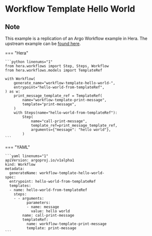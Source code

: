 # Workflow Template  Hello World

## Note

This example is a replication of an Argo Workflow example in Hera.
The upstream example can be [found here](https://github.com/argoproj/argo-workflows/blob/main/examples/workflow-template/hello-world.yaml).




=== "Hera"

    ```python linenums="1"
    from hera.workflows import Step, Steps, Workflow
    from hera.workflows.models import TemplateRef

    with Workflow(
        generate_name="workflow-template-hello-world-",
        entrypoint="hello-world-from-templateRef",
    ) as w:
        print_message_template_ref = TemplateRef(
            name="workflow-template-print-message",
            template="print-message",
        )
        with Steps(name="hello-world-from-templateRef"):
            Step(
                name="call-print-message",
                template_ref=print_message_template_ref,
                arguments={"message": "hello world"},
            )
    ```

=== "YAML"

    ```yaml linenums="1"
    apiVersion: argoproj.io/v1alpha1
    kind: Workflow
    metadata:
      generateName: workflow-template-hello-world-
    spec:
      entrypoint: hello-world-from-templateRef
      templates:
      - name: hello-world-from-templateRef
        steps:
        - - arguments:
              parameters:
              - name: message
                value: hello world
            name: call-print-message
            templateRef:
              name: workflow-template-print-message
              template: print-message
    ```

